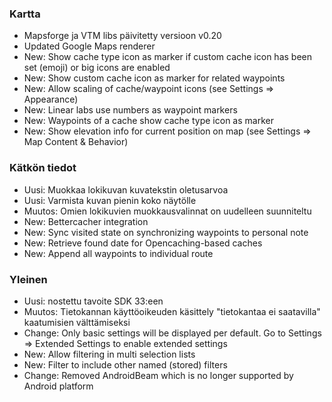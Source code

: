 ### Kartta
- Mapsforge ja VTM libs päivitetty versioon v0.20
- Updated Google Maps renderer
- New: Show cache type icon as marker if custom cache icon has been set (emoji) or big icons are enabled
- New: Show custom cache icon as marker for related waypoints
- New: Allow scaling of cache/waypoint icons (see Settings => Appearance)
- New: Linear labs use numbers as waypoint markers
- New: Waypoints of a cache show cache type icon as marker
- New: Show elevation info for current position on map (see Settings => Map Content & Behavior)

### Kätkön tiedot
- Uusi: Muokkaa lokikuvan kuvatekstin oletusarvoa
- Uusi: Varmista kuvan pienin koko näytölle
- Muutos: Omien lokikuvien muokkausvalinnat on uudelleen suunniteltu
- New: Bettercacher integration
- New: Sync visited state on synchronizing waypoints to personal note
- New: Retrieve found date for Opencaching-based caches
- New: Append all waypoints to individual route

### Yleinen
- Uusi: nostettu tavoite SDK 33:een
- Muutos: Tietokannan käyttöoikeuden käsittely "tietokantaa ei saatavilla" kaatumisien välttämiseksi
- Change: Only basic settings will be displayed per default. Go to Settings => Extended Settings to enable extended settings
- New: Allow filtering in multi selection lists
- New: Filter to include other named (stored) filters
- Change: Removed AndroidBeam which is no longer supported by Android platform
